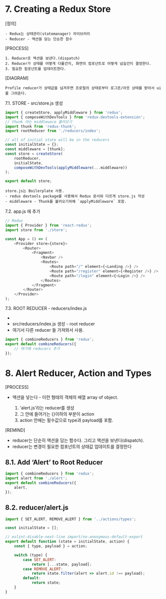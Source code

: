 # 7. Creating a Redux Store

[정의]

    - Redux는 상태관리(statemanager) 라이브러리
    - Reducer - 액션을 담는 단순한 함수

[PROCESS]

    1. Reducer로 액션을 보낸다.(dispatch)
    2. Reducer가 상태를 어떻게 다룰건지, 화면의 컴포넌트로 어떻게 넘길건지 결정한다.
    3. 필요한 컴포넌트를 업데이트한다.

[DIAGRAM]

    Profile reducer가 상태값을 넘겨주면 프로필의 상태로부터 로그온/아웃 상태를 받아서 ui를 그려준다.

7.1. STORE - src/store.js 생성

```javascript
import { createStore, applyMiddleware } from 'redux';
import { composeWithDevTools } from 'redux-devtools-extension';
// thunk 라는 middleware 불러오기
import thunk from 'redux-thunk';
import rootReducer from './reducers/index';

// all of initial state will be in the reducers
const initialState = {};
const middleware = [thunk];
const store = createStore(
	rootReducer,
	initialState,
	composeWithDevTools(applyMiddleware(...middleware))
);

export default store;
```

    store.js는 Boilerplate 사용.
    - redux devtools package를 사용해서 Redux 문서와 다르게 store.js 작성
    - middleware - Thunk를 불러오기위해 `applyMiddleware` 포함.

7.2. app.js 에 추가

```javascript
// Redux
import { Provider } from 'react-redux';
import store from './store';
```

```javascript
const App = () => (
	<Provider store={store}>
		<Router>
			<Fragment>
				<Navbar />
				<Routes>
					<Route path="/" element={<Landing />} />
					<Route path="/register" element={<Register />} />
					<Route path="/login" element={<Login />} />
				</Routes>
			</Fragment>
		</Router>
	</Provider>
);
```

7.3. ROOT REDUCER - reducers/index.js

-
- src/reducers/index.js 생성 - root reducer
- 여기서 다른 reducer 들 가져와서 사용.

```javascript
import { combineReducers } from 'redux';
export default combineReducers({
	// 여기에 reducers 추가
});
```

# 8. Alert Reducer, Action and Types

[PROCESS]

- 액션을 넣는다 - 이런 형태의 객체의 배열 array of object.

  1. ‘alert.js’라는 reducer를 생성
  2. 그 안에 들어가는 {}이하의 부분이 action
  3. action 안에는 필수값으로 type과 payload를 포함.

[REMIND]

- reducer는 단순히 액션을 담는 함수다. 그리고 액션을 보낸다(dispatch).
- reducer는 변경이 필요한 컴포넌트의 상태값 업데이트를 결정한다

## 8.1. Add ‘Alert’ to Root Reducer

```javascript
import { combineReducers } from 'redux';
import alert from './alert';
export default combineReducers({
	alert,
});
```

## 8.2. reducer/alert.js

```javascript
import { SET_ALERT, REMOVE_ALERT } from '../actions/types';

const initialState = [];

// eslint-disable-next-line import/no-anonymous-default-export
export default function (state = initialState, action) {
	const { type, payload } = action;

	switch (type) {
		case SET_ALERT:
			return [...state, payload];
		case REMOVE_ALERT:
			return state.filter(alert => alert.id !== payload);
		default:
			return state;
	}
}
```
